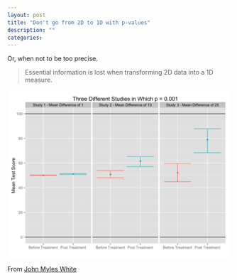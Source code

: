 ```yaml
---
layout: post
title: "Don't go from 2D to 1D with p-values"
description: ""
categories: 
---
```


Or, when not to be too precise.
>Essential information is lost when transforming 2D data into a 1D measure.

![p-values](/img/blog/three_studies1.png)


From [John Myles White](http://www.johnmyleswhite.com/notebook/2012/05/14/criticism-3-of-nhst-essential-information-is-lost-when-transforming-2d-data-into-a-1d-measure/)
